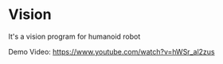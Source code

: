 # Vision
It's a vision program for humanoid robot 

Demo Video:
https://www.youtube.com/watch?v=hWSr_al2zus
